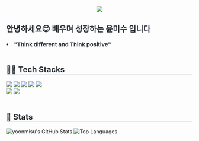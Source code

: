<div align= "center">
    <img src="https://capsule-render.vercel.app/api?type=rounded&color=0:fff79e,100:fffafa&height=120&text=Welcome%20to%20Misu's%20Github%20♡&animation=twinkling&fontColor=000000&fontSize=40" />
    </div>
    <div style="text-align: left;"> 
    <h2 style="border-bottom: 1px solid #d8dee4; color: #282d33;">안녕하세요😊 배우며 성장하는 윤미수 입니다</h2>  
    <div style="font-weight: 700; font-size: 15px; text-align: left; color: #282d33;"> <li> "Think different and Think positive" </div> 
    </div> <br>
    <div style="text-align: left;">
    <h2 style="border-bottom: 1px solid #d8dee4; color: #282d33;"> 👩‍💻 Tech Stacks </h2> 
    <div style="margin: ; text-align: left;" "text-align: left;"> <img src="https://img.shields.io/badge/C-A8B9CC?style=for-the-badge&logo=C&logoColor=white">
          <img src="https://img.shields.io/badge/Python-3776AB?style=for-the-badge&logo=Python&logoColor=white">
          <img src="https://img.shields.io/badge/HTML5-E34F26?style=for-the-badge&logo=HTML5&logoColor=white">
          <img src="https://img.shields.io/badge/CSS3-1572B6?style=for-the-badge&logo=CSS3&logoColor=white">
          <img src="https://img.shields.io/badge/Javascript-F7DF1E?style=for-the-badge&logo=Javascript&logoColor=white">
          <br/><img src="https://img.shields.io/badge/Figma-F24E1E?style=for-the-badge&logo=Figma&logoColor=white">
          <img src="https://img.shields.io/badge/MySQL-4479A1?style=for-the-badge&logo=MySQL&logoColor=white">
          </div>
    </div> <br>
    <div style="text-align: left;"> 
      <h2 style="border-bottom: 1px solid #d8dee4; color: #282d33;"> 🌟 Stats </h2>
      <div style="text-align: left;">
        <img 
          src="https://github-readme-stats.vercel.app/api?username=yoonmisu&custom_title=yoonmisu's%20GitHub%20Stats&bg_color=ffffff&title_color=000000&text_color=000000" 
          alt="yoonmisu's GitHub Stats"
        />
        <img 
          src="https://github-readme-stats.vercel.app/api/top-langs/?username=yoonmisu&layout=compact&bg_color=ffffff&title_color=000000&text_color=000000" 
          alt="Top Languages"
        />
      </div>
    </div> <br>

    

